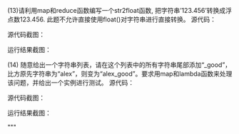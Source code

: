 




(13)请利用map和reduce函数编写一个str2float函数, 把字符串’123.456’转换成浮点数123.456. 此题不允许直接使用float()对字符串进行直接转换。
源代码：

源代码截图：

运行结果截图：



(14) 随意给出一个字符串列表，请在这个列表中的所有字符串尾部添加“_good”，比方原先字符串为“alex”，则变为“alex_good”。要求用map和lambda函数来处理该问题，并给出一个实例进行测试。
源代码：

源代码截图：

运行结果截图：

 """